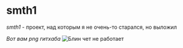 # smth1

*smth1* - проект, над которым я не очень-то старался, но выложил

*Вот вам png гитхаба*
![Блин чет не работает](https://logo-download.com/images/github15.png?ezimgfmt=ngcb1/notWebP)
